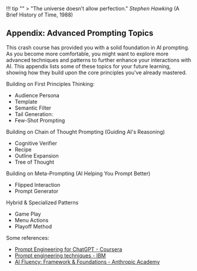 !!! tip ""
    > "The universe doesn’t allow perfection." _Stephen Hawking_ (A Brief History of Time, 1988)

## Appendix: Advanced Prompting Topics

This crash course has provided you with a solid foundation in AI prompting. As you become more comfortable, you might want to explore more advanced techniques and patterns to further enhance your interactions with AI. This appendix lists some of these topics for your future learning, showing how they build upon the core principles you've already mastered.

Building on First Principles Thinking:

- Audience Persona
- Template
- Semantic Filter
- Tail Generation:
- Few-Shot Prompting

Building on Chain of Thought Prompting (Guiding AI's Reasoning)

- Cognitive Verifier
- Recipe
- Outline Expansion
- Tree of Thought

Building on Meta-Prompting (AI Helping You Prompt Better)

- Flipped Interaction
- Prompt Generator

Hybrid & Specialized Patterns

- Game Play
- Menu Actions
- Playoff Method

Some references:

- [Prompt Engineering for ChatGPT - Coursera](https://www.coursera.org/learn/prompt-engineering)
- [Prompt engineering techniques - IBM](https://www.ibm.com/think/topics/prompt-engineering-techniques)
- [AI Fluency: Framework & Foundations - Anthropic Academy](https://anthropic.skilljar.com/ai-fluency-framework-foundations)
